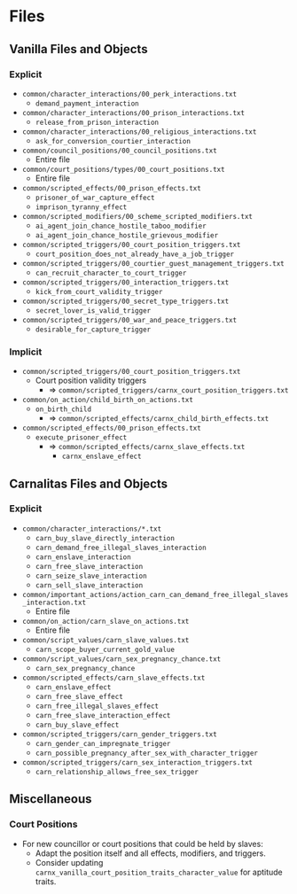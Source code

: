 # Files

## Vanilla Files and Objects

### Explicit

* `common/character_interactions/00_perk_interactions.txt`
  * `demand_payment_interaction`
* `common/character_interactions/00_prison_interactions.txt`
  * `release_from_prison_interaction`
* `common/character_interactions/00_religious_interactions.txt`
  * `ask_for_conversion_courtier_interaction`
* `common/council_positions/00_council_positions.txt`
  * Entire file
* `common/court_positions/types/00_court_positions.txt`
  * Entire file
* `common/scripted_effects/00_prison_effects.txt`
  * `prisoner_of_war_capture_effect`
  * `imprison_tyranny_effect`
* `common/scripted_modifiers/00_scheme_scripted_modifiers.txt`
  * `ai_agent_join_chance_hostile_taboo_modifier`
  * `ai_agent_join_chance_hostile_grievous_modifier`
* `common/scripted_triggers/00_court_position_triggers.txt`
  * `court_position_does_not_already_have_a_job_trigger`
* `common/scripted_triggers/00_courtier_guest_management_triggers.txt`
  * `can_recruit_character_to_court_trigger`
* `common/scripted_triggers/00_interaction_triggers.txt`
  * `kick_from_court_validity_trigger`
* `common/scripted_triggers/00_secret_type_triggers.txt`
  * `secret_lover_is_valid_trigger`
* `common/scripted_triggers/00_war_and_peace_triggers.txt`
  * `desirable_for_capture_trigger`

### Implicit

* `common/scripted_triggers/00_court_position_triggers.txt`
  * Court position validity triggers
    * => `common/scripted_triggers/carnx_court_position_triggers.txt`
* `common/on_action/child_birth_on_actions.txt`
  * `on_birth_child`
    * => `common/scripted_effects/carnx_child_birth_effects.txt`
* `common/scripted_effects/00_prison_effects.txt`
  * `execute_prisoner_effect`
    * => `common/scripted_effects/carnx_slave_effects.txt`
      * `carnx_enslave_effect`

## Carnalitas Files and Objects

### Explicit

* `common/character_interactions/*.txt`
  * `carn_buy_slave_directly_interaction`
  * `carn_demand_free_illegal_slaves_interaction`
  * `carn_enslave_interaction`
  * `carn_free_slave_interaction`
  * `carn_seize_slave_interaction`
  * `carn_sell_slave_interaction`
* `common/important_actions/action_carn_can_demand_free_illegal_slaves_interaction.txt`
  * Entire file
* `common/on_action/carn_slave_on_actions.txt`
  * Entire file
* `common/script_values/carn_slave_values.txt`
  * `carn_scope_buyer_current_gold_value`
* `common/script_values/carn_sex_pregnancy_chance.txt`
  * `carn_sex_pregnancy_chance`
* `common/scripted_effects/carn_slave_effects.txt`
  * `carn_enslave_effect`
  * `carn_free_slave_effect`
  * `carn_free_illegal_slaves_effect`
  * `carn_free_slave_interaction_effect`
  * `carn_buy_slave_effect`
* `common/scripted_triggers/carn_gender_triggers.txt`
  * `carn_gender_can_impregnate_trigger`
  * `carn_possible_pregnancy_after_sex_with_character_trigger`
* `common/scripted_triggers/carn_sex_interaction_triggers.txt`
  * `carn_relationship_allows_free_sex_trigger`

## Miscellaneous

### Court Positions

* For new councillor or court positions that could be held by slaves:
  * Adapt the position itself and all effects, modifiers, and triggers.
  * Consider updating `carnx_vanilla_court_position_traits_character_value` for aptitude traits.
